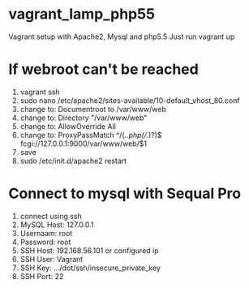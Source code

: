 vagrant_lamp_php55
==================

Vagrant setup with Apache2, Mysql and php5.5
Just run vagrant up

If webroot can't be reached
===========================

1. vagrant ssh
2. sudo nano /etc/apache2/sites-available/10-default_vhost_80.conf
3. change to: Documentroot to /var/www/web
4. change to: Directory "/var/www/web"
5. change to: AllowOverride All
6. change to: ProxyPassMatch ^/(.*\.php(/.*)?)$ fcgi://127.0.0.1:9000/var/www/web/$1
7. save
8. sudo  /etc/init.d/apache2 restart

Connect to mysql with Sequal Pro
================================

1. connect using ssh
2. MySQL Host: 127.0.0.1
3. Usernaam: root
4. Password: root
5. SSH Host: 192.168.56.101 or configured ip
6. SSH User: Vagrant
7. SSH Key: .../dot/ssh/insecure_private_key
8. SSH Port: 22
